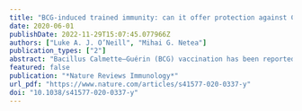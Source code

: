 ```yaml
---
title: "BCG-induced trained immunity: can it offer protection against COVID-19?"
date: 2020-06-01
publishDate: 2022-11-29T15:07:45.077966Z
authors: ["Luke A. J. O’Neill", "Mihai G. Netea"]
publication_types: ["2"]
abstract: "Bacillus Calmette–Guérin (BCG) vaccination has been reported to decrease susceptibility to respiratory tract infections, an effect proposed to be mediated by the general long-term boosting of innate immune mechanisms, also termed trained immunity. Here, we discuss the non-specific beneficial effects of BCG against viral infections and whether this vaccine may afford protection to COVID-19."
featured: false
publication: "*Nature Reviews Immunology*"
url_pdf: "https://www.nature.com/articles/s41577-020-0337-y"
doi: "10.1038/s41577-020-0337-y"
---
```


